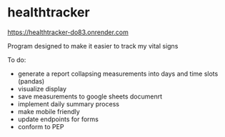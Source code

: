 # healthtracker
https://healthtracker-do83.onrender.com


Program designed to make it easier to track my vital signs

To do:
* generate a report collapsing measurements into days and time slots (pandas)
* visualize display
*  save measurements to google sheets documenrt
*  implement daily summary process
*  make mobile friendly
*  update endpoints for forms
* conform to PEP
